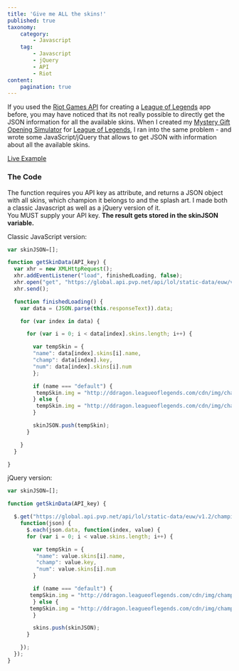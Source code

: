 ```yaml
---
title: 'Give me ALL the skins!'
published: true
taxonomy:
    category:
        - Javascript
    tag:
        - Javascript
        - jQuery
        - API
        - Riot
content:
    pagination: true
---
```


If you used the [Riot Games API](https://developer.riotgames.com/api/methods "Riot Games API") for creating a [League of Legends](http://euw.leagueoflegends.com/ "League of Legends") app before, you may have noticed that its not really possible to directly get the JSON information for all the available skins. When I created my [Mystery Gift Opening Simulator](http://f-rilling.com/projects/MysteryGiftOpener/ "Mystery Gift Opening Simulator") for [League of Legends](http://euw.leagueoflegends.com/ "League of Legends"), I ran into the same problem - and wrote some JavaScript/jQuery that allows to get JSON with information about all the available skins.

[Live Example](http://f-rilling.com/projects/MysteryGiftOpener/ "Mystery Gift Opening Simulator")

### The Code

The function requires you API key as attribute, and returns a JSON object with all skins, which champion it belongs to and the splash art. I made both a classic Javascript as well as a jQuery version of it.  
You MUST supply your API key. **The result gets stored in the skinJSON variable.**

Classic JavaScript version:

```javascript
var skinJSON=[];

function getSkinData(API_key) {
  var xhr = new XMLHttpRequest();
  xhr.addEventListener("load", finishedLoading, false);
  xhr.open("get", "https://global.api.pvp.net/api/lol/static-data/euw/v1.2/champion?champData=skins&api_key=" + API_key, true);
  xhr.send();

  function finishedLoading() {
    var data = (JSON.parse(this.responseText)).data;

    for (var index in data) {

      for (var i = 0; i < data[index].skins.length; i++) {

        var tempSkin = {
        "name": data[index].skins[i].name,
        "champ": data[index].key,
        "num": data[index].skins[i].num
        };

        if (name === "default") {
         tempSkin.img = "http://ddragon.leagueoflegends.com/cdn/img/champion/loading/" + tempSkin.champ + "_0.jpg";
        } else {
         tempSkin.img = "http://ddragon.leagueoflegends.com/cdn/img/champion/loading/" + tempSkin.champ + "_" + tempSkin.num + ".jpg";
        }

        skinJSON.push(tempSkin);
      }

    }
  }

}
```

jQuery version:

```javascript
var skinJSON=[];

function getSkinData(API_key) {

  $.get("https://global.api.pvp.net/api/lol/static-data/euw/v1.2/champion?champData=skins&api_key=" + API_key,
    function(json) {
      $.each(json.data, function(index, value) {
      for (var i = 0; i < value.skins.length; i++) {

        var tempSkin = {
         "name": value.skins[i].name,
         "champ": value.key,
         "num": value.skins[i].num
        }

        if (name === "default") {
       tempSkin.img = "http://ddragon.leagueoflegends.com/cdn/img/champion/loading/" + tempSkin.champ + "_0.jpg";
        } else {
       tempSkin.img = "http://ddragon.leagueoflegends.com/cdn/img/champion/loading/" + tempSkin.champ + "_" + tempSkin.num + ".jpg";
        }

        skins.push(skinJSON);
      }

    });
  });
}
```
